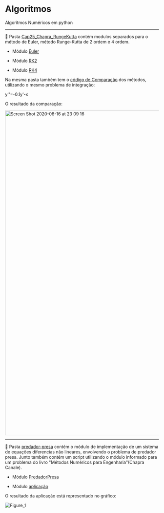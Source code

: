 # Algoritmos
Algoritmos Numéricos em python

---

:large_blue_circle: Pasta [Cap25_Chapra_RungeKutta](https://github.com/PedroFabriz2/Algoritmos/tree/master/Cap25_Chapra_RungeKutta) contém modulos separados para o método de Euler,
método Runge-Kutta de 2 ordem e 4 ordem.

* Módulo [Euler](https://github.com/PedroFabriz2/Algoritmos/blob/master/Cap25_Chapra_RungeKutta/Integration_Euler.py)

* Módulo [RK2](https://github.com/PedroFabriz2/Algoritmos/blob/master/Cap25_Chapra_RungeKutta/RungeKutta2order.py)

* Módulo [RK4](https://github.com/PedroFabriz2/Algoritmos/blob/master/Cap25_Chapra_RungeKutta/RungeKutta4order.py)


Na mesma pasta também tem o [código de Comparação](https://github.com/PedroFabriz2/Algoritmos/blob/master/Cap25_Chapra_RungeKutta/ComparingMethods.py) dos métodos, utilizando o mesmo problema de integração:

y''=-0.1y'-x

O resultado da comparação:

<img width="1063" alt="Screen Shot 2020-08-16 at 23 09 16" src="https://user-images.githubusercontent.com/44576768/90351079-847de680-e015-11ea-9fbb-0059553dd1d0.png">

---
:large_blue_circle: Pasta [predador-presa](https://github.com/PedroFabriz2/Algoritmos/tree/master/predador_presa) contém o módulo de implementação de um sistema de equações diferencias não lineares, envolvendo o problema de predador presa. Junto também contém um script utilizando o módulo informado para um problema do livro "Métodos Numéricos para Engenharia"(Chapra Canale).

* Módulo [PredadorPresa](https://github.com/PedroFabriz2/Algoritmos/blob/master/predador_presa/RK4predadorpresa.py)

* Módulo [aplicação](https://github.com/PedroFabriz2/Algoritmos/blob/master/predador_presa/example(27.22%20-%20Chapra).py)

O resultado da aplicação está representado no gráfico:

![Figure_1](https://user-images.githubusercontent.com/44576768/91508859-050ed380-e8af-11ea-9459-314424906f48.png)



